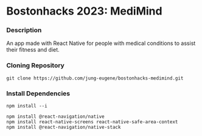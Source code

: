 # Bostonhacks 2023: MediMind

### Description
An app made with React Native for people with medical conditions to assist their fitness and diet.

### Cloning Repository
```
git clone https://github.com/jung-eugene/bostonhacks-medimind.git
```

### Install Dependencies
```
npm install --i
```
```
npm install @react-navigation/native
npm install react-native-screens react-native-safe-area-context
npm install @react-navigation/native-stack
```
